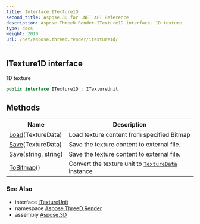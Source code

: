 ```yaml
---
title: Interface ITexture1D
second_title: Aspose.3D for .NET API Reference
description: Aspose.ThreeD.Render.ITexture1D interface. 1D texture
type: docs
weight: 2010
url: /net/aspose.threed.render/itexture1d/
---
```

## ITexture1D interface

1D texture

```csharp
public interface ITexture1D : ITextureUnit
```

## Methods

| Name | Description |
| --- | --- |
| [Load](../../aspose.threed.render/itexture1d/load/)(TextureData) | Load texture content from specified Bitmap |
| [Save](../../aspose.threed.render/itexture1d/save/#save)(TextureData) | Save the texture content to external file. |
| [Save](../../aspose.threed.render/itexture1d/save/#save_1)(string, string) | Save the texture content to external file. |
| [ToBitmap](../../aspose.threed.render/itexture1d/tobitmap/)() | Convert the texture unit to [`TextureData`](../texturedata/) instance |

### See Also

* interface [ITextureUnit](../itextureunit/)
* namespace [Aspose.ThreeD.Render](../../aspose.threed.render/)
* assembly [Aspose.3D](../../)


